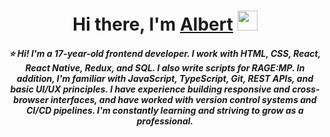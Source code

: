 <h1 align="center">Hi there, I'm <a href="https://daniilshat.ru/" target="_blank">Albert</a> 
<img src="https://github.com/blackcater/blackcater/raw/main/images/Hi.gif" height="32"/></h1>
<h5 align="center">⭐ Hi! I'm a 17-year-old frontend developer. I work with HTML, CSS, React, React Native, Redux, and SQL. I also write scripts for RAGE:MP.
In addition, I'm familiar with JavaScript, TypeScript, Git, REST APIs, and basic UI/UX principles. I have experience building responsive and cross-browser interfaces, and have worked with version control systems and CI/CD pipelines. I'm constantly learning and striving to grow as a professional. </h5>
